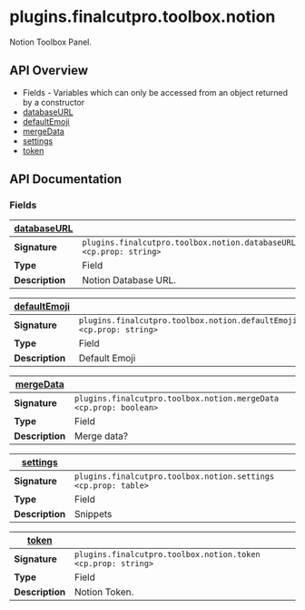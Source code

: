 # plugins.finalcutpro.toolbox.notion

Notion Toolbox Panel.

## API Overview
* Fields - Variables which can only be accessed from an object returned by a constructor
 * [databaseURL](#databaseURL)
 * [defaultEmoji](#defaultEmoji)
 * [mergeData](#mergeData)
 * [settings](#settings)
 * [token](#token)

## API Documentation

### Fields

| [databaseURL](#databaseURL)         |                                                                                     |
| --------------------------------------------|-------------------------------------------------------------------------------------|
| **Signature**                               | `plugins.finalcutpro.toolbox.notion.databaseURL <cp.prop: string>`                                                                    |
| **Type**                                    | Field                                                                     |
| **Description**                             | Notion Database URL.                                                                     |

| [defaultEmoji](#defaultEmoji)         |                                                                                     |
| --------------------------------------------|-------------------------------------------------------------------------------------|
| **Signature**                               | `plugins.finalcutpro.toolbox.notion.defaultEmoji <cp.prop: string>`                                                                    |
| **Type**                                    | Field                                                                     |
| **Description**                             | Default Emoji                                                                     |

| [mergeData](#mergeData)         |                                                                                     |
| --------------------------------------------|-------------------------------------------------------------------------------------|
| **Signature**                               | `plugins.finalcutpro.toolbox.notion.mergeData <cp.prop: boolean>`                                                                    |
| **Type**                                    | Field                                                                     |
| **Description**                             | Merge data?                                                                     |

| [settings](#settings)         |                                                                                     |
| --------------------------------------------|-------------------------------------------------------------------------------------|
| **Signature**                               | `plugins.finalcutpro.toolbox.notion.settings <cp.prop: table>`                                                                    |
| **Type**                                    | Field                                                                     |
| **Description**                             | Snippets                                                                     |

| [token](#token)         |                                                                                     |
| --------------------------------------------|-------------------------------------------------------------------------------------|
| **Signature**                               | `plugins.finalcutpro.toolbox.notion.token <cp.prop: string>`                                                                    |
| **Type**                                    | Field                                                                     |
| **Description**                             | Notion Token.                                                                     |

